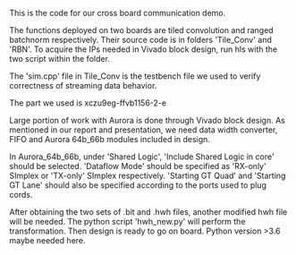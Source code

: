 This is the code for our cross board communication demo.

The functions deployed on two boards are tiled convolution and ranged batchnorm respectively. Their source code is in folders 'Tile_Conv' and 'RBN'. To acquire the IPs needed in Vivado block design, run hls with the two script within the folder.

The 'sim.cpp' file in Tile_Conv is the testbench file we used to verify correctness of streaming data behavior.

The part we used is xczu9eg-ffvb1156-2-e

Large portion of work with Aurora is done through Vivado block design. As mentioned in our report and presentation, we need data width converter, FIFO and Aurora 64b_66b modules included in design. 

In Aurora_64b_66b, under 'Shared Logic', 'Include Shared Logic in core' should be selected. 'Dataflow Mode' should be specified as 'RX-only' SImplex or 'TX-only' SImplex respectively. 'Starting GT Quad' and 'Starting GT Lane' should also be specified according to the ports used to plug cords.

After obtaining the two sets of .bit and .hwh files, another modified hwh file will be needed. The python script 'hwh_new.py' will perform the transformation. Then design is ready to go on board. Python version >3.6 maybe needed here.
